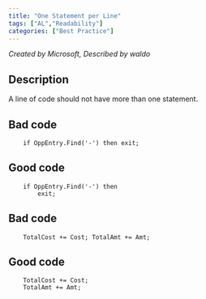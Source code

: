 ```yaml
---
title: "One Statement per Line"
tags: ["AL","Readability"]
categories: ["Best Practice"]
---
```


_Created by Microsoft, Described by waldo_

## Description

A line of code should not have more than one statement.

## Bad code

```al
    if OppEntry.Find('-') then exit;  
```

## Good code

```al
    if OppEntry.Find('-') then   
        exit;  
```

## Bad code

```al
    TotalCost += Cost; TotalAmt += Amt;  
```

## Good code

```al
    TotalCost += Cost; 
    TotalAmt += Amt;
```
